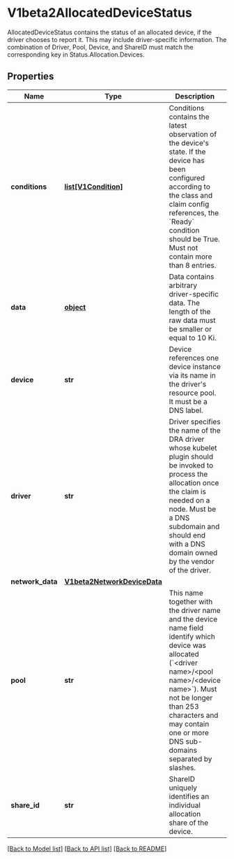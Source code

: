 # V1beta2AllocatedDeviceStatus

AllocatedDeviceStatus contains the status of an allocated device, if the driver chooses to report it. This may include driver-specific information.  The combination of Driver, Pool, Device, and ShareID must match the corresponding key in Status.Allocation.Devices.
## Properties
Name | Type | Description | Notes
------------ | ------------- | ------------- | -------------
**conditions** | [**list[V1Condition]**](V1Condition.md) | Conditions contains the latest observation of the device&#39;s state. If the device has been configured according to the class and claim config references, the &#x60;Ready&#x60; condition should be True.  Must not contain more than 8 entries. | [optional] 
**data** | [**object**](.md) | Data contains arbitrary driver-specific data.  The length of the raw data must be smaller or equal to 10 Ki. | [optional] 
**device** | **str** | Device references one device instance via its name in the driver&#39;s resource pool. It must be a DNS label. | 
**driver** | **str** | Driver specifies the name of the DRA driver whose kubelet plugin should be invoked to process the allocation once the claim is needed on a node.  Must be a DNS subdomain and should end with a DNS domain owned by the vendor of the driver. | 
**network_data** | [**V1beta2NetworkDeviceData**](V1beta2NetworkDeviceData.md) |  | [optional] 
**pool** | **str** | This name together with the driver name and the device name field identify which device was allocated (&#x60;&lt;driver name&gt;/&lt;pool name&gt;/&lt;device name&gt;&#x60;).  Must not be longer than 253 characters and may contain one or more DNS sub-domains separated by slashes. | 
**share_id** | **str** | ShareID uniquely identifies an individual allocation share of the device. | [optional] 

[[Back to Model list]](../README.md#documentation-for-models) [[Back to API list]](../README.md#documentation-for-api-endpoints) [[Back to README]](../README.md)


